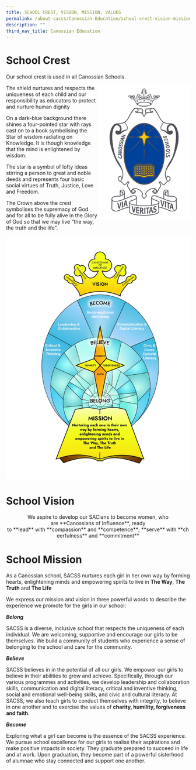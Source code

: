```yaml
---
title: SCHOOL CREST, VISION, MISSION, VALUES
permalink: /about-sacss/Canossian-Education/school-crest-vision-mission-values/
description: ""
third_nav_title: Canossian Education
---
```

# School Crest

Our school crest is used in all Canossian Schools.

<img src="/images/About%20us/School-Logo_Colour-1059x1536.jpg"
     style="width:50%;float:right">


The shield nurtures and respects the uniqueness of each child and our responsibility as educators to protect and nurture human dignity

On a dark-blue background there shines a four-pointed star with rays cast on to a book symbolising the Star of wisdom radiating on Knowledge. It is though knowledge that the mind is enlightened by wisdom.

The star is a symbol of lofty ideas stirring a person to great and noble deeds and represents four basic social virtues of Truth, Justice, Love and Freedom.

The Crown above the crest symbolises the supremacy of God and for all to be fully alive in the Glory of God so that we may live “the way, the truth and the life”.

![](/images/About%20us/SACSS-Org-Chart-White_17Jan-1166x1536.jpg)


# School Vision


<p style="text-align: center;">We aspire to develop our SACians to become women, who are **Canossians of Influence**, ready to **lead** with **compassion** and **competence**; **serve** with **cheerfulness** and **commitment**</p>

# School Mission

As a Canossian school, SACSS nurtures each girl in her own way by forming hearts, enlightening minds and empowering spirits to live in **The Way**, **The Truth** and **The Life**

We express our mission and vision in three powerful words to describe the experience we promote for the girls in our school:

**_Belong_**

SACSS is a diverse, inclusive school that respects the uniqueness of each individual. We are welcoming, supportive and encourage our girls to be themselves. We build a community of students who experience a sense of belonging to the school and care for the community.

**_Believe_**

SACSS believes in in the potential of all our girls. We empower our girls to believe in their abilities to grow and achieve. Specifically, through our various programmes and activities, we develop leadership and collaboration skills, communication and digital literacy, critical and inventive thinking, social and emotional well-being skills, and civic and cultural literacy. At SACSS, we also teach girls to conduct themselves with integrity, to believe in one another and to exercise the values of **charity, humility, forgiveness and faith**.

**_Become_**

Exploring what a girl can become is the essence of the SACSS experience. We pursue school excellence for our girls to realise their aspirations and make positive impacts in society. They graduate prepared to succeed in life and at work. Upon graduation, they become part of a powerful sisterhood of alumnae who stay connected and support one another.